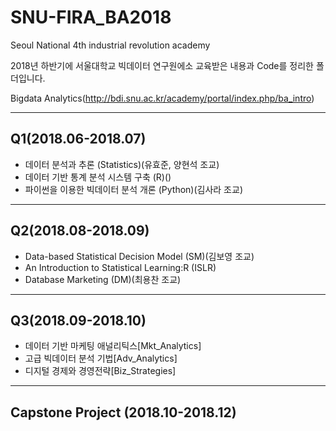 # SNU-FIRA_BA2018

Seoul National 4th industrial revolution academy

2018년 하반기에 서울대학교 빅데이터 연구원에소 교육받은 내용과 Code를 정리한 폴더입니다.

Bigdata Analytics(http://bdi.snu.ac.kr/academy/portal/index.php/ba_intro)

--- 
## Q1(2018.06-2018.07)
- 데이터 분석과 추론 (Statistics)(유효준, 양현석 조교)
- 데이터 기반 통계 분석 시스템 구축 (R)()
- 파이썬을 이용한 빅데이터 분석 개론 (Python)(김사라 조교)

---
## Q2(2018.08-2018.09)
- Data-based Statistical Decision Model (SM)(김보영 조교)
- An Introduction to Statistical Learning:R (ISLR)
- Database Marketing (DM)(최용찬 조교)

---
## Q3(2018.09-2018.10)
- 데이터 기반 마케팅 애널리틱스[Mkt_Analytics]
- 고급 빅데이터 분석 기법[Adv_Analytics]
- 디지털 경제와 경영전략[Biz_Strategies]

---
## Capstone Project (2018.10-2018.12)
